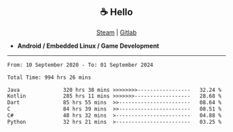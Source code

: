 <h2 align="center"> ☕ Hello </h2>

<p align="center">
  <a href="https://steamcommunity.com/id/Niforances/">Steam</a> |
  <a href="https://gitlab.com/niforances">Gitlab</a>
</p>

 - **Android / Embedded Linux / Game Development**

------

<!--START_SECTION:waka-->

```txt
From: 10 September 2020 - To: 01 September 2024

Total Time: 994 hrs 26 mins

Java              320 hrs 38 mins >>>>>>>>-----------------   32.24 %
Kotlin            285 hrs 11 mins >>>>>>>------------------   28.68 %
Dart              85 hrs 55 mins  >>-----------------------   08.64 %
C                 84 hrs 39 mins  >>-----------------------   08.51 %
C#                48 hrs 32 mins  >------------------------   04.88 %
Python            32 hrs 21 mins  >------------------------   03.25 %
```

<!--END_SECTION:waka-->
